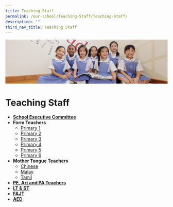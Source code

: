 ```yaml
---
title: Teaching Staff
permalink: /our-school/Teaching-Staff/Teaching-Staff/
description: ""
third_nav_title: Teaching Staff
---
```

![](/images/UsefulVideos.jpg)

Teaching Staff
==============


*   [<b>School Executive Committee</b>](/our-school/Teaching-Staff/School-Executive-Committee/)
*   <b>Form Teachers</b>
    *   [Primary 1](/our-school/Teaching-Staff/Form-Teachers-Primary-One/)
    *   [Primary 2](/our-school/Teaching-Staff/Form-Teachers-Primary-Two/)
    *   [Primary 3](/our-school/Teaching-Staff/Form-Teachers-Primary-Three/)
    *   [Primary 4](/our-school/Teaching-Staff/Form-Teachers-Primary-Four/)
    *   [Primary 5](/our-school/Teaching-Staff/Form-Teachers-Primary-Five/)
    *   [Primary 6](/our-school/Teaching-Staff/Form-Teachers-Primary-Six/)
*   <b>Mother Tongue Teachers</b>&nbsp;
    *   [Chinese](/our-school/Teaching-Staff/Teaching-Staff-Chinese-Language-Teachers/)
    *   [Malay](/our-school/Teaching-Staff/Teaching-Staff-Malay-Language-Teachers/)
    *   [Tamil](/our-school/Teaching-Staff/Teaching-Staff-Tamil-Language-Teachers/)
*   [<b>PE, Art and PA Teachers</b>](/our-school/Teaching-Staff/Teaching-Staff-PE-Art-and-PA-Teachers/)
*   [<b>LT &amp; ST</b>](/our-school/Teaching-Staff/Teaching-Staff-LT-and-ST/)
*   [<b>FAJT</b>](https://stanthonyscanossianpri.moe.edu.sg/teaching-staff-fajt)
*   [<b>AED</b>](/our-school/Teaching-Staff/Teaching-Staff-AED/)
